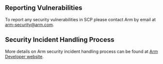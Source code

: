Reporting Vulnerabilities
-------------------------

To report any security vulnerabilities in SCP please contact Arm by email at arm-security@arm.com.


Security Incident Handling Process
----------------------------------

More details on Arm security incident handling process can be found at [Arm Developer website](https://developer.arm.com/support/arm-security-updates/report-security-vulnerabilities).
